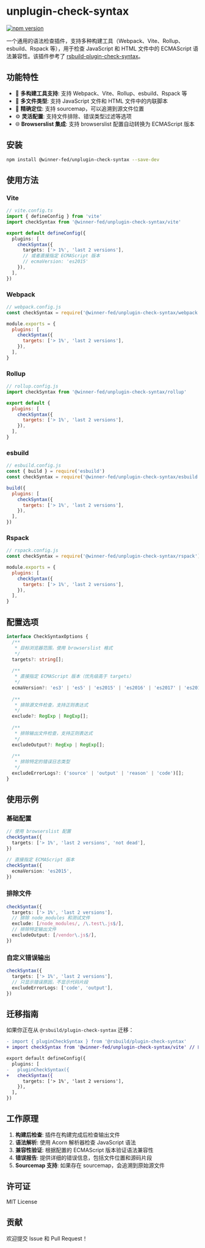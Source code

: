 # unplugin-check-syntax

[![npm version](https://badge.fury.io/js/@winner-fed/unplugin-check-syntax.svg)](https://badge.fury.io/js/@winner-fed/unplugin-check-syntax)

一个通用的语法检查插件，支持多种构建工具（Webpack、Vite、Rollup、esbuild、Rspack 等），用于检查 JavaScript 和 HTML 文件中的 ECMAScript 语法兼容性。该插件参考了 [rsbuild-plugin-check-syntax](https://github.com/rspack-contrib/rsbuild-plugin-check-syntax)。

## 功能特性

- 🔧 **多构建工具支持**: 支持 Webpack、Vite、Rollup、esbuild、Rspack 等
- 📝 **多文件类型**: 支持 JavaScript 文件和 HTML 文件中的内联脚本
- 🎯 **精确定位**: 支持 sourcemap，可以追溯到源文件位置
- ⚙️ **灵活配置**: 支持文件排除、错误类型过滤等选项
- 🌐 **Browserslist 集成**: 支持 browserslist 配置自动转换为 ECMAScript 版本

## 安装

```bash
npm install @winner-fed/unplugin-check-syntax --save-dev
```

## 使用方法

### Vite

```ts
// vite.config.ts
import { defineConfig } from 'vite'
import checkSyntax from '@winner-fed/unplugin-check-syntax/vite'

export default defineConfig({
  plugins: [
    checkSyntax({
      targets: ['> 1%', 'last 2 versions'],
      // 或者直接指定 ECMAScript 版本
      // ecmaVersion: 'es2015'
    }),
  ],
})
```

### Webpack

```js
// webpack.config.js
const checkSyntax = require('@winner-fed/unplugin-check-syntax/webpack')

module.exports = {
  plugins: [
    checkSyntax({
      targets: ['> 1%', 'last 2 versions'],
    }),
  ],
}
```

### Rollup

```js
// rollup.config.js
import checkSyntax from '@winner-fed/unplugin-check-syntax/rollup'

export default {
  plugins: [
    checkSyntax({
      targets: ['> 1%', 'last 2 versions'],
    }),
  ],
}
```

### esbuild

```js
// esbuild.config.js
const { build } = require('esbuild')
const checkSyntax = require('@winner-fed/unplugin-check-syntax/esbuild')

build({
  plugins: [
    checkSyntax({
      targets: ['> 1%', 'last 2 versions'],
    }),
  ],
})
```

### Rspack

```js
// rspack.config.js
const checkSyntax = require('@winner-fed/unplugin-check-syntax/rspack')

module.exports = {
  plugins: [
    checkSyntax({
      targets: ['> 1%', 'last 2 versions'],
    }),
  ],
}
```

## 配置选项

```ts
interface CheckSyntaxOptions {
  /**
   * 目标浏览器范围，使用 browserslist 格式
   */
  targets?: string[];
  
  /**
   * 直接指定 ECMAScript 版本（优先级高于 targets）
   */
  ecmaVersion?: 'es3' | 'es5' | 'es2015' | 'es2016' | 'es2017' | 'es2018' | 'es2019' | 'es2020' | 'es2021' | 'es2022' | 'latest';
  
  /**
   * 排除源文件检查，支持正则表达式
   */
  exclude?: RegExp | RegExp[];
  
  /**
   * 排除输出文件检查，支持正则表达式  
   */
  excludeOutput?: RegExp | RegExp[];
  
  /**
   * 排除特定的错误日志类型
   */
  excludeErrorLogs?: ('source' | 'output' | 'reason' | 'code')[];
}
```

## 使用示例

### 基础配置

```ts
// 使用 browserslist 配置
checkSyntax({
  targets: ['> 1%', 'last 2 versions', 'not dead'],
})

// 直接指定 ECMAScript 版本
checkSyntax({
  ecmaVersion: 'es2015',
})
```

### 排除文件

```ts
checkSyntax({
  targets: ['> 1%', 'last 2 versions'],
  // 排除 node_modules 和测试文件
  exclude: [/node_modules/, /\.test\.js$/],
  // 排除特定输出文件
  excludeOutput: [/vendor\.js$/],
})
```

### 自定义错误输出

```ts
checkSyntax({
  targets: ['> 1%', 'last 2 versions'],
  // 只显示错误原因，不显示代码片段
  excludeErrorLogs: ['code', 'output'],
})
```

## 迁移指南

如果你正在从 `@rsbuild/plugin-check-syntax` 迁移：

```diff
- import { pluginCheckSyntax } from '@rsbuild/plugin-check-syntax'
+ import checkSyntax from '@winner-fed/unplugin-check-syntax/vite' // 或其他构建工具

export default defineConfig({
  plugins: [
-   pluginCheckSyntax({
+   checkSyntax({
      targets: ['> 1%', 'last 2 versions'],
    }),
  ],
})
```

## 工作原理

1. **构建后检查**: 插件在构建完成后检查输出文件
2. **语法解析**: 使用 Acorn 解析器检查 JavaScript 语法
3. **兼容性验证**: 根据配置的 ECMAScript 版本验证语法兼容性
4. **错误报告**: 提供详细的错误信息，包括文件位置和源码片段
5. **Sourcemap 支持**: 如果存在 sourcemap，会追溯到原始源文件

## 许可证

MIT License

## 贡献

欢迎提交 Issue 和 Pull Request！

